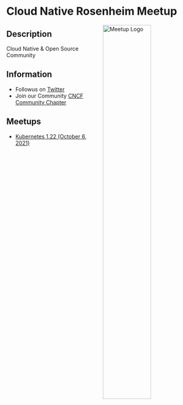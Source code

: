 # Cloud Native Rosenheim Meetup

<img width="50%" align="right" alt="Meetup Logo" src="https://secure.meetupstatic.com/photos/event/9/6/1/b/clean_497198427.jpeg">

## Description

<p>Cloud Native & Open Source Community</p>

## Information

- Followus on [Twitter](https://twitter.com/CloudNative_Ro)
- Join our Community [CNCF Community Chapter](https://community.cncf.io/rosenheim)

## Meetups

* [Kubernetes 1.22 (October 6, 2021)](meetups/kubernetes-1-22/README.md)
